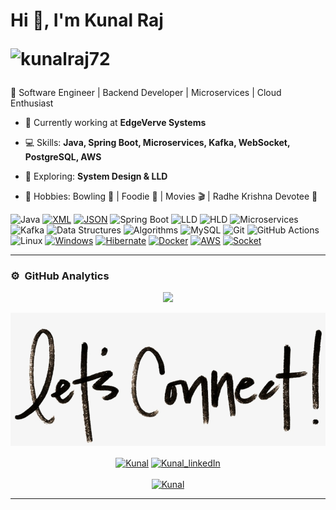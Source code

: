 # Hi 👋, I'm Kunal Raj    <p align="left"> <img src="https://komarev.com/ghpvc/?username=kunalraj72&label=Profile%20views&color=0e75b6&style=flat" alt="kunalraj72" /> </p>

🚀 Software Engineer | Backend Developer | Microservices | Cloud Enthusiast  

- 🔭 Currently working at **EdgeVerve Systems**  
- 💻 Skills: **Java, Spring Boot, Microservices, Kafka, WebSocket, PostgreSQL, AWS**  
- 🌱 Exploring: **System Design & LLD**  
- 🎯 Hobbies: Bowling 🎳 | Foodie 🍲 | Movies 🎬 | Radhe Krishna Devotee 🙏

  <!-- ----------- TECH STACK SECTION ------------ -->

![Java](https://img.shields.io/badge/Java-%23ED8B00.svg?style=for-the-badge&logo=java&logoColor=white)
[![XML](https://img.shields.io/badge/XML-767C52?style=for-the-badge&logo=xml&logoColor=fff)](#)
[![JSON](https://img.shields.io/badge/JSON-000?style=for-the-badge&logo=json&logoColor=fff)](#)
![Spring Boot](https://img.shields.io/badge/Spring%20Boot-%236DB33F.svg?style=for-the-badge&logo=springboot&logoColor=white)
![LLD](https://img.shields.io/badge/LLD-%2300599C.svg?style=for-the-badge&logo=blueprint&logoColor=white)
![HLD](https://img.shields.io/badge/HLD-%2300599C.svg?style=for-the-badge&logo=architecture&logoColor=white)
![Microservices](https://img.shields.io/badge/Microservices-%2300C4CC.svg?style=for-the-badge&logo=microservices&logoColor=white)
![Kafka](https://img.shields.io/badge/Kafka-231F20?style=for-the-badge&logo=apachekafka&logoColor=white)
![Data Structures](https://img.shields.io/badge/Data%20Structures-%2300599C.svg?style=for-the-badge&logo=databases&logoColor=white)
![Algorithms](https://img.shields.io/badge/Algorithms-%2300599C.svg?style=for-the-badge&logo=algorithms&logoColor=white)
![MySQL](https://img.shields.io/badge/mysql-%2300f.svg?style=for-the-badge&logo=mysql&logoColor=white)
![Git](https://img.shields.io/badge/git-%23F05033.svg?style=for-the-badge&logo=git&logoColor=white)
![GitHub Actions](https://img.shields.io/badge/githubactions-%232671E5.svg?style=for-the-badge&logo=githubactions&logoColor=white)
![Linux](https://img.shields.io/badge/Linux-FCC624?style=for-the-badge&logo=linux&logoColor=black)
[![Windows](https://custom-icon-badges.demolab.com/badge/Windows-0078D6?style=for-the-badge&logo=windows11&logoColor=white)](#)
[![Hibernate](https://img.shields.io/badge/Hibernate-59666C?style=for-the-badge&logo=hibernate&logoColor=fff)](#)
[![Docker](https://img.shields.io/badge/Docker-2496ED?style=for-the-badge&logo=docker&logoColor=fff)](#)
[![AWS](https://custom-icon-badges.demolab.com/badge/AWS-%23FF9900.svg?style=for-the-badge&logo=aws&logoColor=white)](#)
[![Socket](https://img.shields.io/badge/Socket-C93CD7?style=for-the-badge&logo=socket&logoColor=white)](#)

<hr>

<!-- ----------- TECH STACK SECTION END------------ --> 

### ⚙️ &nbsp;GitHub Analytics
<p align="center">
<a href="https://github.com/kunalraj72">
  <img height="160em" src="https://github-readme-stats-eight-theta.vercel.app/api?username=kunalraj72&show_icons=true&theme=algolia&include_all_commits=true&count_private=true"/>
</a>
  
</p>

<!-- ----------- CONNECT WITH ME SECTION ------------ -->

![connect-with-me.png](./connect-with-me.png.png)


<p align="center">
<a href="https://discordapp.com/users/me_reacts/" target="blank"><img align="center" src="https://img.shields.io/badge/Discord-7289DA?style=for-the-badge&logo=discord&logoColor=white" alt="Kunal"/></a> <a href="https://www.linkedin.com/in/kunal-raj-87142b203/" target="blank"><img align="center" src="https://img.shields.io/badge/LinkedIn-0077B5?style=for-the-badge&logo=linkedin&logoColor=white" alt="Kunal_linkedIn"/></a> 
<br>
<br>
<a href="https://x.com/LotusQuasar" target="blank"><img src="https://img.shields.io/twitter/follow/KunalRaj?logo=twitter&style=for-the-badge" alt="Kunal" /></a>
</p>

<hr>

<!-- ----------- CONNECT WITH ME SECTION END ------------ -->


[X]: https://x.com/LotusQuasar
[linkedin]: https://www.linkedin.com/in/kunal-raj-87142b203/
[github]: https://github.com/kunalraj72
[gmail]:mailto:kunalrajraj36@gmail.com
